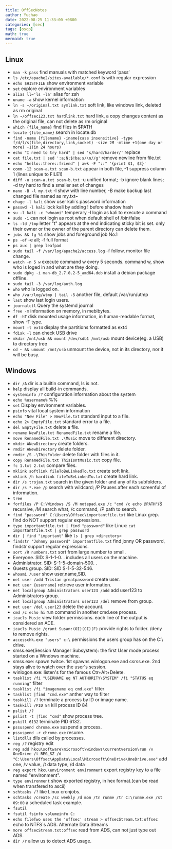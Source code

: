 ```yaml
---
title: OffSecNotes
author: Yuchao
date: 2022-08-25 11:33:00 +0800
categories: [sec]
tags: [oscp]
math: true
mermaid: true
---
```


## Linux

- ``` man -k pass ``` find manuals with matched keyword ‘pass’ 
- ``` ls /etc/apache2/sites-available/*.conf ``` ls with regular expression
- ``` echo $HISTFILE ``` show environment variable 
- ``` set ``` explore environment variables
- ``` alias ll='ls -la' ``` alias for zsh
- ``` uname -a ``` show kernel information
- ``` ln -s ~/original.txt symlink.txt ``` soft link, like windows link, deleted as rm original
- ``` ln ~/offsec123.txt hardlink.txt ``` hard link, a copy changes content as the original file, can not delete as rm original
- ``` which {file_name} ``` find files in $PATH
- ``` locate {file_name} ``` search in locate.db
- ``` find -name {filename} -iname{case insensitive} -type f/d/l/s(file,directory,link,socket) -size 2M -mtime +1(one day or more) -1(in 24 hours) ``` 
- ``` echo "I need to try hard" | sed 's/hard/harder/' ``` replace
- ``` cat file.txt | sed ':a;N;$!ba;s/\n//g' ``` remove newline from file.txt
- ``` echo "hello::there::friend" | awk -F "::" '{print $1, $3}' ``` 
- ``` comm -12 scan-a.txt scan-b.txt ``` appear in both file, -1 suppress column 1 (lines unique to FILE1)
- ``` diff -u scan-a.txt scan-b.txt ``` -u unified format; -b ignore blank lines; -d try hard to find a smaller set of changes
- ``` nano -B -l my.txt ``` -l show with line number, -B make backup last changed file named as my.txt~
- ``` chage -l kali ``` show user kali`s password information
- ``` passwd -l kali ``` lock kali by adding ! before shadow hash
- ``` su -l kali -c "whoami" ``` temperary -l login as kali to execute a command
- ``` sudo -i ``` can not login as root when default shell of /bin/false
- ``` ls -ld /tmp ``` letter "t" appears at the end indicating sticky bit is set. only their owner or the owner of the parent directory can delete them.
- ``` jobs && fg %1 ``` show jobs and foreground job No.1
- ``` ps -ef ``` -e all; -f full format
- ``` ps aux | grep leafpad ```
- ``` sudo tail -f /var/log/apache2/access.log ``` -f follow, monitor file change.
- ``` watch -n 5 w ``` execute command w every 5 seconds. command w, show who is loged in and what are they doing.
- ``` sudo dpkg -i man-db_2.7.0.2-5_amd64.deb ``` install a debian package offline.
- ``` sudo tail -3 /var/log/auth.log ```
- ``` who ``` who is logged on.
- ``` who /var/log/wtmp | tail -5 ``` another file, default /var/run/utmp
- ``` last ``` show last login users.
- ``` journalctl ``` Query the systemd journal
- ``` free -m ``` information on memory, in mebibytes.
- ``` df -hT ``` disk mounted usage information, in human-readable format, show -T type.
- ``` mount -t ext4 ``` display the partitions formatted as ext4
- ``` fdisk -l ``` can check USB drive
- ``` mkdir /mnt/usb && mount /dev/sdb1 /mnt/usb ``` mount device(eg. a USB) to directory tree
- ``` cd ~ && umount /mnt/usb ``` unmount the device, not in its directory, nor it will be busy.

## Windows

- ``` dir /A ``` dir is a builtin command, ls is not.
- ``` help ``` display all build-in commands.
- ``` systeminfo /? ``` configuration information about the system
- ``` echo %username% ``` %<VARIABLE-NAME>%
- ``` set ``` Display environment variables.
- ``` psinfo ``` vital local system information
- ``` echo "New File" > NewFile.txt ``` standard input to a file.
- ``` echo 2> EmptyFile.txt ``` standard error to a file.
- ``` del EmptyFile.txt ``` delete a file.
- ``` rename NewFile.txt RenamedFile.txt ``` rename a file.
- ``` move RenamedFile.txt .\Music ``` move to different directory.
- ``` mkdir ANewDirectory ``` create folders.
- ``` rmdir ANewDirectory ``` delete folder.
- ``` rmdir /S .\ThisFolder ``` delete folder with files in it.
- ``` copy RenamedFile.txt ThisIsntMusic.txt ``` copy file.
- ``` fc 1.txt 2.txt ``` compare files.
- ``` mklink softlink fileToBeLinkedTo.txt ``` create soft link.
- ``` mklink /h hardlink fileToBeLinkedTo.txt ``` create hard link.
- ``` dir /s trojan.txt ``` search in the given folder and any of its subfolders.
- ``` dir /s *.exe /p ```  search with wildcard; /P Pauses after each screenful of information.
- ``` tree ```
- ``` forfiles /P C:\Windows /S /M notepad.exe /c "cmd /c echo @PATH" ```/S recursive, /M search what, /c command, /P path to search.
- ``` find "password" C:\Users\Offsec\importantfile.txt ``` like Linux grep. find do NOT support regular expressions.
- ``` type importantfile.txt | find "password" ``` like Linux:  ``` cat importantfile.txt | grep password ```
- ``` dir | find "important" ``` like ``` ls | grep <directory> ```
- ``` findstr "Johnny password" importantfile.txt ``` find jonny OR password, findstr support regular expressions.
- ``` sort /R numbers.txt ``` sort from large number to small.
- Everyone. SID: S-1-1-0. . includes all users on the machine.
- Administrator. SID: S-1-5-domain-500. .
- Guests group. SID: SID S-1-5-32-546.
- ``` whoami /user ``` show user,name,SID.
- ``` net user /add Tristan greatpassword ``` create user.
- ``` net user {username} ``` retrieve user information.
- ``` net localgroup Administrators user123 /add ``` add user123 to Administrators group.
- ``` net localgroup Administrators user123 /del ``` remove from group.
- ``` net user /del user123 ``` delete the account.
- ``` cmd /c echo hi ``` run command in another cmd.exe process.
- ``` icacls Music ``` view folder permissions. each line of the output is considered an ACE.
- ``` icacls Music /grant Susan:(OI)(CI)(F) ``` provide rights to folder. /deny to remove rights.
- ``` accesschk.exe "users" c:\ ```  permissions the users group has on the C:\ drive.
- smss.exe(Session Manager Subsystem): the first User mode process started on a Windows machine.
- smss.exe: spawn twitce. 1st spawns winlogon.exe and csrss.exe. 2nd stays alive to watch over the user's session.
- winlogon.exe: listen's for the famous Ctr+Alt+Delete.
- ``` tasklist /fi "USERNAME eq NT AUTHORITY\SYSTEM" /fi "STATUS eq running" ``` filter
- ``` tasklist /fi "imagename eq cmd.exe" ``` filter
- ``` tasklist |find "cmd.exe" ``` anther way to filter
- ``` taskkill /? ``` terminate a process by ID or image name.
- ``` taskkill /PID 84 ``` kill process ID 84
- ``` pslist /? ``` 
- ``` pslist -t |find "cmd" ``` show process tree.
- ``` pskill 6132 ``` terminate PID 6132.
- ``` pssuspend chrome.exe ``` suspend a process.
- ``` pssuspend -r chrome.exe ``` resume.
- ``` listdlls ``` dlls called by processes.
- ``` reg /? ``` registry edit
- ``` reg add hkcu\software\microsoft\windows\currentversion\run /v OneDrive /t REG_SZ /d "C:\Users\Offsec\AppData\Local\Microsoft\OneDrive\OneDrive.exe" ``` add one, /v value, /t data type, /d data
- ``` reg export hkcu\environment environment ``` export registry key to a file named "environment".
- ``` type environment ``` show exported registry, in hex format.(can be read when transfered to ascii)
- ``` schtasks /? ``` like Linux cronjobs.
- ``` schtasks /create /sc weekly /d mon /tn runme /tr C:\runme.exe /st 09:00 ``` a scheduled task example.
- ``` fsutil ``` 
- ``` fsutil fsinfo volumeinfo C: ``` 
- ``` echo fileTwo uses the 'offsec' stream > offsecStream.txt:offsec ``` echo to NTFS`s ADS. Alternate Data Streams
- ``` more offsecStream.txt:offsec ``` read from ADS, can not just type out ADS.
- ``` dir /r ``` allow us to detect ADS usage.
